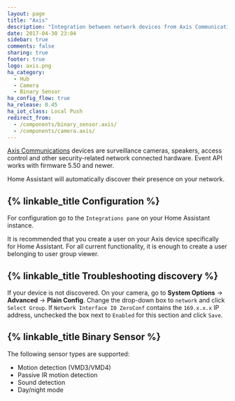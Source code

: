 ```yaml
---
layout: page
title: "Axis"
description: "Integration between network devices from Axis Communications with Home Assistant."
date: 2017-04-30 23:04
sidebar: true
comments: false
sharing: true
footer: true
logo: axis.png
ha_category:
  - Hub
  - Camera
  - Binary Sensor
ha_config_flow: true
ha_release: 0.45
ha_iot_class: Local Push
redirect_from:
  - /components/binary_sensor.axis/
  - /components/camera.axis/
---
```


[Axis Communications](https://www.axis.com/) devices are surveillance cameras, speakers, access control and other security-related network connected hardware. Event API works with firmware 5.50 and newer.

Home Assistant will automatically discover their presence on your network.

## {% linkable_title Configuration %}

For configuration go to the `Integrations pane` on your Home Assistant instance.

<p class='note'>
  It is recommended that you create a user on your Axis device specifically for Home Assistant. For all current functionality, it is enough to create a user belonging to user group viewer.
</p>

## {% linkable_title Troubleshooting discovery %}

If your device is not discovered. On your camera, go to **System Options** -> **Advanced** -> **Plain Config**. Change the drop-down box to `network` and click `Select Group`. If `Network Interface I0 ZeroConf` contains the `169.x.x.x` IP address, unchecked the box next to `Enabled` for this section and click `Save`.

## {% linkable_title Binary Sensor %}

The following sensor types are supported:

- Motion detection (VMD3/VMD4)
- Passive IR motion detection
- Sound detection
- Day/night mode
